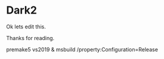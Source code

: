 # Dark2
 
Ok lets edit this.

Thanks for reading.

premake5 vs2019
&
msbuild /property:Configuration=Release
